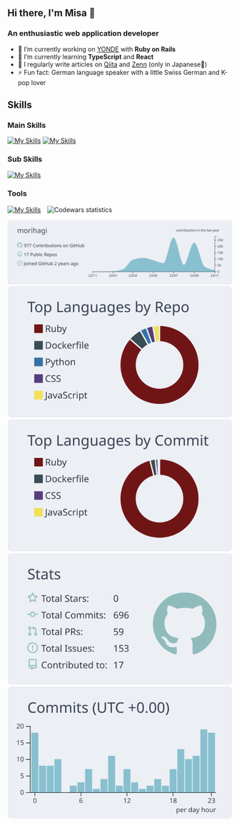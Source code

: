 ## Hi there, I'm Misa 👋  
### An enthusiastic web application developer
- 🔭 I’m currently working on [YONDE](https://github.com/morihagi/yonde_develop) with **Ruby on Rails** 
- 🌱 I’m currently learning **TypeScript** and **React**
- 📝 I regularly write articles on [Qiita](https://qiita.com/morihagi) and [Zenn](https://zenn.dev/morihagi)  (only in Japanese🙏)
- ⚡ Fun fact: German language speaker with a little Swiss German and K-pop lover

<!--
  [![My Qiita contributions](http://qiita-badge.apiapi.app/s/morihagi/contributions.svg)](http://qiita.com/morihagi) 
-->

## Skills
### Main Skills
  [![My Skills](https://skillicons.dev/icons?i=html,css,js,react,ruby,rails)](https://skillicons.dev)
  [![My Skills](https://skillicons.dev/icons?i=mysql,postgres,sqlite)](https://skillicons.dev)

### Sub Skills
  [![My Skills](https://skillicons.dev/icons?i=py,django,nodejs,ts)](https://skillicons.dev)

### Tools
  [![My Skills](https://skillicons.dev/icons?i=github,docker,aws,postman,figma)](https://skillicons.dev)　<img width="300px" alt="Codewars statistics" src="https://www.codewars.com/users/morihagi/badges/large">  


<div align="center">

  [![](https://raw.githubusercontent.com/morihagi/morihagi/main/profile-summary-card-output/nord_bright/0-profile-details.svg)](https://github.com/vn7n24fzkq/github-profile-summary-cards)
  [![](https://raw.githubusercontent.com/morihagi/morihagi/main/profile-summary-card-output/nord_bright/1-repos-per-language.svg)](https://github.com/vn7n24fzkq/github-profile-summary-cards) [![](https://raw.githubusercontent.com/morihagi/morihagi/main/profile-summary-card-output/nord_bright/2-most-commit-language.svg)](https://github.com/vn7n24fzkq/github-profile-summary-cards)
  [![](https://raw.githubusercontent.com/morihagi/morihagi/main/profile-summary-card-output/nord_bright/3-stats.svg)](https://github.com/vn7n24fzkq/github-profile-summary-cards) [![](https://raw.githubusercontent.com/morihagi/morihagi/main/profile-summary-card-output/nord_bright/4-productive-time.svg)](https://github.com/vn7n24fzkq/github-profile-summary-cards)

</div>

